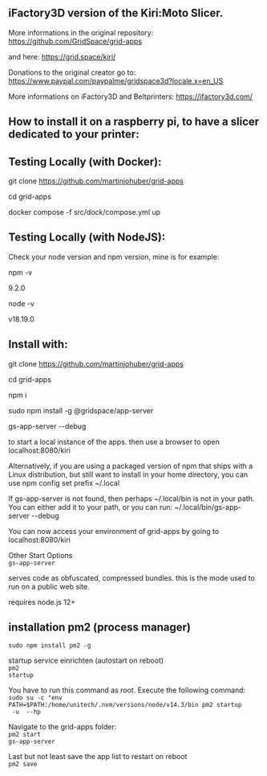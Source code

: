 ## iFactory3D version of the Kiri:Moto Slicer.

More informations in the original repository:
https://github.com/GridSpace/grid-apps

and here:
https://grid.space/kiri/

Donations to the original creator go to:
https://www.paypal.com/paypalme/gridspace3d?locale.x=en_US

More informations on iFactory3D and Beltprinters:
https://ifactory3d.com/


## How to install it on a raspberry pi, to have a slicer dedicated to your printer:

## Testing Locally (with Docker):
git clone https://github.com/martinjohuber/grid-apps

cd grid-apps

docker compose -f src/dock/compose.yml up

## Testing Locally (with NodeJS):
Check your node version and npm version, mine is for example:

npm -v

9.2.0

node -v

v18.19.0

## Install with:
git clone https://github.com/martinjohuber/grid-apps

cd grid-apps

npm i

sudo npm install -g @gridspace/app-server

gs-app-server --debug

to start a local instance of the apps. then use a browser to open localhost:8080/kiri

Alternatively, if you are using a packaged version of npm that ships with a Linux distribution, but still want to install in your home directory, you can use
npm config set prefix ~/.local

If gs-app-server is not found, then perhaps ~/.local/bin is not in your path. You can either add it to your path, or you can run:
~/.local/bin/gs-app-server --debug

You can now access your environment of grid-apps by going to localhost:8080/kiri

Other Start Options <br/>
<code>gs-app-server</code>

serves code as obfuscated, compressed bundles. this is the mode used to run on a public web site.

requires node.js 12+

## installation pm2 (process manager)

<code>sudo npm install pm2 -g</code>

startup service einrichten (autostart on reboot) <br/>
<code>pm2 startup</code>

You have to run this command as root. Execute the following command: <br/>
<code>sudo su -c "env PATH=$PATH:/home/unitech/.nvm/versions/node/v14.3/bin pm2 startup <distribution> -u <user> --hp <home-path></code>

Navigate to the grid-apps folder: <br/>
<code>pm2 start gs-app-server</code>

Last but not least save the app list to restart on reboot <br/>
<code>pm2 save</code>


